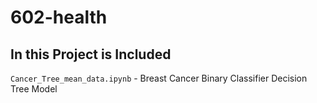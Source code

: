 # 602-health

## In this Project is Included

`Cancer_Tree_mean_data.ipynb` - Breast Cancer Binary Classifier Decision Tree Model

